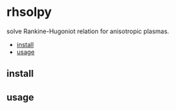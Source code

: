 # rhsolpy

solve Rankine-Hugoniot relation for anisotropic plasmas.


<!-- @import "[TOC]" {cmd="toc" depthFrom=2 depthTo=6 orderedList=false} -->

<!-- code_chunk_output -->

- [install](#install)
- [usage](#usage)

<!-- /code_chunk_output -->


## install

## usage